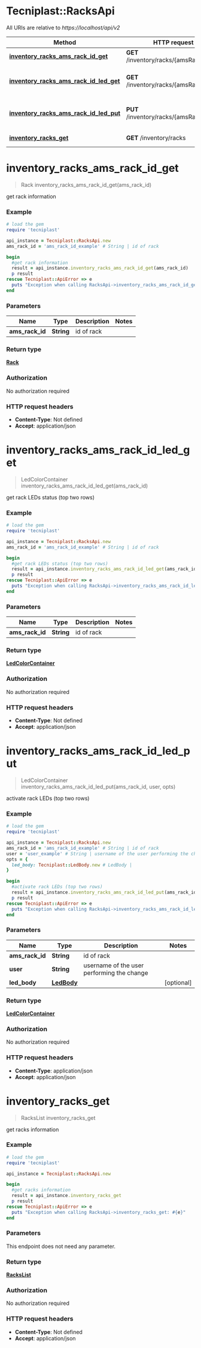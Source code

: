 # Tecniplast::RacksApi

All URIs are relative to *https://localhost/api/v2*

Method | HTTP request | Description
------------- | ------------- | -------------
[**inventory_racks_ams_rack_id_get**](RacksApi.md#inventory_racks_ams_rack_id_get) | **GET** /inventory/racks/{amsRackId} | get rack information
[**inventory_racks_ams_rack_id_led_get**](RacksApi.md#inventory_racks_ams_rack_id_led_get) | **GET** /inventory/racks/{amsRackId}/led | get rack LEDs status (top two rows)
[**inventory_racks_ams_rack_id_led_put**](RacksApi.md#inventory_racks_ams_rack_id_led_put) | **PUT** /inventory/racks/{amsRackId}/led | activate rack LEDs (top two rows)
[**inventory_racks_get**](RacksApi.md#inventory_racks_get) | **GET** /inventory/racks | get racks information


# **inventory_racks_ams_rack_id_get**
> Rack inventory_racks_ams_rack_id_get(ams_rack_id)

get rack information

### Example
```ruby
# load the gem
require 'tecniplast'

api_instance = Tecniplast::RacksApi.new
ams_rack_id = 'ams_rack_id_example' # String | id of rack

begin
  #get rack information
  result = api_instance.inventory_racks_ams_rack_id_get(ams_rack_id)
  p result
rescue Tecniplast::ApiError => e
  puts "Exception when calling RacksApi->inventory_racks_ams_rack_id_get: #{e}"
end
```

### Parameters

Name | Type | Description  | Notes
------------- | ------------- | ------------- | -------------
 **ams_rack_id** | **String**| id of rack | 

### Return type

[**Rack**](Rack.md)

### Authorization

No authorization required

### HTTP request headers

 - **Content-Type**: Not defined
 - **Accept**: application/json



# **inventory_racks_ams_rack_id_led_get**
> LedColorContainer inventory_racks_ams_rack_id_led_get(ams_rack_id)

get rack LEDs status (top two rows)

### Example
```ruby
# load the gem
require 'tecniplast'

api_instance = Tecniplast::RacksApi.new
ams_rack_id = 'ams_rack_id_example' # String | id of rack

begin
  #get rack LEDs status (top two rows)
  result = api_instance.inventory_racks_ams_rack_id_led_get(ams_rack_id)
  p result
rescue Tecniplast::ApiError => e
  puts "Exception when calling RacksApi->inventory_racks_ams_rack_id_led_get: #{e}"
end
```

### Parameters

Name | Type | Description  | Notes
------------- | ------------- | ------------- | -------------
 **ams_rack_id** | **String**| id of rack | 

### Return type

[**LedColorContainer**](LedColorContainer.md)

### Authorization

No authorization required

### HTTP request headers

 - **Content-Type**: Not defined
 - **Accept**: application/json



# **inventory_racks_ams_rack_id_led_put**
> LedColorContainer inventory_racks_ams_rack_id_led_put(ams_rack_id, user, opts)

activate rack LEDs (top two rows)

### Example
```ruby
# load the gem
require 'tecniplast'

api_instance = Tecniplast::RacksApi.new
ams_rack_id = 'ams_rack_id_example' # String | id of rack
user = 'user_example' # String | username of the user performing the change
opts = {
  led_body: Tecniplast::LedBody.new # LedBody | 
}

begin
  #activate rack LEDs (top two rows)
  result = api_instance.inventory_racks_ams_rack_id_led_put(ams_rack_id, user, opts)
  p result
rescue Tecniplast::ApiError => e
  puts "Exception when calling RacksApi->inventory_racks_ams_rack_id_led_put: #{e}"
end
```

### Parameters

Name | Type | Description  | Notes
------------- | ------------- | ------------- | -------------
 **ams_rack_id** | **String**| id of rack | 
 **user** | **String**| username of the user performing the change | 
 **led_body** | [**LedBody**](LedBody.md)|  | [optional] 

### Return type

[**LedColorContainer**](LedColorContainer.md)

### Authorization

No authorization required

### HTTP request headers

 - **Content-Type**: application/json
 - **Accept**: application/json



# **inventory_racks_get**
> RacksList inventory_racks_get

get racks information

### Example
```ruby
# load the gem
require 'tecniplast'

api_instance = Tecniplast::RacksApi.new

begin
  #get racks information
  result = api_instance.inventory_racks_get
  p result
rescue Tecniplast::ApiError => e
  puts "Exception when calling RacksApi->inventory_racks_get: #{e}"
end
```

### Parameters
This endpoint does not need any parameter.

### Return type

[**RacksList**](RacksList.md)

### Authorization

No authorization required

### HTTP request headers

 - **Content-Type**: Not defined
 - **Accept**: application/json




